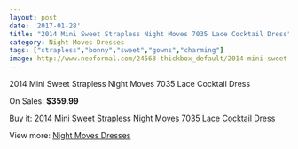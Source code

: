 ```yaml
---
layout: post
date: '2017-01-28'
title: "2014 Mini Sweet Strapless Night Moves 7035 Lace Cocktail Dress"
category: Night Moves Dresses
tags: ["strapless","bonny","sweet","gowns","charming"]
image: http://www.neoformal.com/24563-thickbox_default/2014-mini-sweet-strapless-night-moves-7035-lace-cocktail-dress.jpg
---
```

2014 Mini Sweet Strapless Night Moves 7035 Lace Cocktail Dress

On Sales: **$359.99**
<a href="https://www.neoformal.com/en/night-moves-dresses/8343-2014-mini-sweet-strapless-night-moves-7035-lace-cocktail-dress.html"><amp-img layout="responsive" width="600" height="600" src="//www.neoformal.com/24563-thickbox_default/2014-mini-sweet-strapless-night-moves-7035-lace-cocktail-dress.jpg" alt="2014 Mini Sweet Strapless Night Moves 7035 Lace Cocktail Dress 0" /></a>
<a href="https://www.neoformal.com/en/night-moves-dresses/8343-2014-mini-sweet-strapless-night-moves-7035-lace-cocktail-dress.html"><amp-img layout="responsive" width="600" height="600" src="//www.neoformal.com/24564-thickbox_default/2014-mini-sweet-strapless-night-moves-7035-lace-cocktail-dress.jpg" alt="2014 Mini Sweet Strapless Night Moves 7035 Lace Cocktail Dress 1" /></a>
<a href="https://www.neoformal.com/en/night-moves-dresses/8343-2014-mini-sweet-strapless-night-moves-7035-lace-cocktail-dress.html"><amp-img layout="responsive" width="600" height="600" src="//www.neoformal.com/24565-thickbox_default/2014-mini-sweet-strapless-night-moves-7035-lace-cocktail-dress.jpg" alt="2014 Mini Sweet Strapless Night Moves 7035 Lace Cocktail Dress 2" /></a>
<a href="https://www.neoformal.com/en/night-moves-dresses/8343-2014-mini-sweet-strapless-night-moves-7035-lace-cocktail-dress.html"><amp-img layout="responsive" width="600" height="600" src="//www.neoformal.com/24566-thickbox_default/2014-mini-sweet-strapless-night-moves-7035-lace-cocktail-dress.jpg" alt="2014 Mini Sweet Strapless Night Moves 7035 Lace Cocktail Dress 3" /></a>

Buy it: [2014 Mini Sweet Strapless Night Moves 7035 Lace Cocktail Dress](https://www.neoformal.com/en/night-moves-dresses/8343-2014-mini-sweet-strapless-night-moves-7035-lace-cocktail-dress.html "2014 Mini Sweet Strapless Night Moves 7035 Lace Cocktail Dress")

View more: [Night Moves Dresses](https://www.neoformal.com/en/23-night-moves-dresses "Night Moves Dresses")